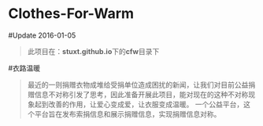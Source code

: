 # Clothes-For-Warm

#Update 2016-01-05
>此项目在：**stuxt.github.io**下的**cfw**目录下


#衣路温暖
>最近的一则捐赠衣物成堆给受捐单位造成困扰的新闻，让我们对目前公益捐赠信息不对称引发了思考，因此准备开展此项目，能对现在的这种不对称现象起到改善的作用，让爱心变成爱，让衣服变成温暖。
>一个公益平台，这个平台旨在发布索捐信息和展示捐赠信息，实现捐赠信息对称。
